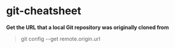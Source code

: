 # git-cheatsheet

**Get the URL that a local Git repository was originally cloned from**

>git config --get remote.origin.url
